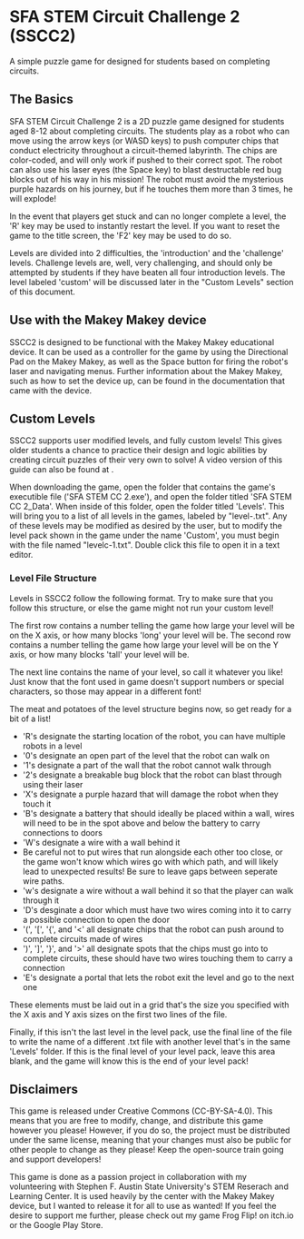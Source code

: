 # SFA STEM Circuit Challenge 2 (SSCC2)
 A simple puzzle game for designed for students based on completing circuits.

## The Basics
 SFA STEM Circuit Challenge 2 is a 2D puzzle game designed for students aged 8-12 about completing circuits. The students play as a robot who can move using the arrow keys (or WASD keys) to push computer chips that conduct electricity throughout a circuit-themed labyrinth. The chips are color-coded, and will only work if pushed to their correct spot. The robot can also use his laser eyes (the Space key) to blast destructable red bug blocks out of his way in his mission! The robot must avoid the mysterious purple hazards on his journey, but if he touches them more than 3 times, he will explode!

 In the event that players get stuck and can no longer complete a level, the 'R' key may be used to instantly restart the level. If you want to reset the game to the title screen, the 'F2' key may be used to do so.

 Levels are divided into 2 difficulties, the 'introduction' and the 'challenge' levels. Challenge levels are, well, very challenging, and should only be attempted by students if they have beaten all four introduction levels. The level labeled 'custom' will be discussed later in the "Custom Levels" section of this document.

## Use with the Makey Makey device
 SSCC2 is designed to be functional with the Makey Makey educational device. It can be used as a controller for the game by using the Directional Pad on the Makey Makey, as well as the Space button for firing the robot's laser and navigating menus. Further information about the Makey Makey, such as how to set the device up, can be found in the documentation that came with the device.

## Custom Levels
 SSCC2 supports user modified levels, and fully custom levels! This gives older students a chance to practice their design and logic abilities by creating circuit puzzles of their very own to solve! A video version of this guide can also be found at <youtubelinkhere>.

 When downloading the game, open the folder that contains the game's executible file ('SFA STEM CC 2.exe'), and open the folder titled 'SFA STEM CC 2_Data'. When inside of this folder, open the folder titled 'Levels'. This will bring you to a list of all levels in the games, labeled by "level<packNumber>-<levelNumber>.txt". Any of these levels may be modified as desired by the user, but to modify the level pack shown in the game under the name 'Custom', you must begin with the file named "levelc-1.txt". Double click this file to open it in a text editor.

 ### Level File Structure
 Levels in SSCC2 follow the following format. Try to make sure that you follow this structure, or else the game might not run your custom level!

 The first row contains a number telling the game how large your level will be on the X axis, or how many blocks 'long' your level will be. The second row contains a number telling the game how large your level will be on the Y axis, or how many blocks 'tall' your level will be.

 The next line contains the name of your level, so call it whatever you like! Just know that the font used in game doesn't support numbers or special characters, so those may appear in a different font!

 The meat and potatoes of the level structure begins now, so get ready for a bit of a list!
 - 'R's designate the starting location of the robot, you can have multiple robots in a level
 - '0's designate an open part of the level that the robot can walk on
 - '1's designate a part of the wall that the robot cannot walk through
 - '2's designate a breakable bug block that the robot can blast through using their laser
 - 'X's designate a purple hazard that will damage the robot when they touch it
 - 'B's designate a battery that should ideally be placed within a wall, wires will need to be in the spot above and below the battery to carry connections to doors
 - 'W's designate a wire with a wall behind it
  - Be careful not to put wires that run alongside each other too close, or the game won't know which wires go with which path, and will likely lead to unexpected results! Be sure to leave gaps between seperate wire paths.
 - 'w's designate a wire without a wall behind it so that the player can walk through it
 - 'D's desginate a door which must have two wires coming into it to carry a possible connection to open the door
 - '(', '\[', '{', and '<' all designate chips that the robot can push around to complete circuits made of wires
 - ')', '\]', '}', and '>' all designate spots that the chips must go into to complete circuits, these should have two wires touching them to carry a connection
 - 'E's designate a portal that lets the robot exit the level and go to the next one

These elements must be laid out in a grid that's the size you specified with the X axis and Y axis sizes on the first two lines of the file.

Finally, if this isn't the last level in the level pack, use the final line of the file to write the name of a different .txt file with another level that's in the same 'Levels' folder. If this is the final level of your level pack, leave this area blank, and the game will know this is the end of your level pack!

## Disclaimers
This game is released under Creative Commons (CC-BY-SA-4.0). This means that you are free to modify, change, and distribute this game however you please! However, if you do so, the project must be distributed under the same license, meaning that your changes must also be public for other people to change as they please! Keep the open-source train going and support developers!

This game is done as a passion project in collaboration with my volunteering with Stephen F. Austin State University's STEM Reserach and Learning Center. It is used heavily by the center with the Makey Makey device, but I wanted to release it for all to use as wanted! If you feel the desire to support me further, please check out my game Frog Flip! on itch.io or the Google Play Store.
 

